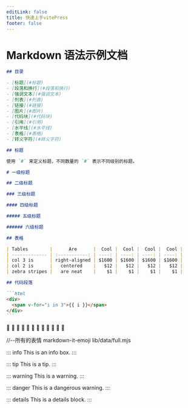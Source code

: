 ```yaml
---
editLink: false
title: 快速上手vitePress
footer: false
---
```


# Markdown 语法示例文档

````markdown
## 目录

- [标题](#标题)
- [段落和换行](#段落和换行)
- [强调文本](#强调文本)
- [列表](#列表)
- [链接](#链接)
- [图片](#图片)
- [代码块](#代码块)
- [引用](#引用)
- [水平线](#水平线)
- [表格](#表格)
- [转义字符](#转义字符)

## 标题

使用 `#` 来定义标题，不同数量的 `#` 表示不同级别的标题。

# 一级标题

## 二级标题

### 三级标题

#### 四级标题

##### 五级标题

###### 六级标题

## 表格

| Tables        |      Are      |  Cool |  Cool |  Cool |  Cool |
| ------------- | :-----------: | ----: | ----: | ----: | ----: |
| col 3 is      | right-aligned | $1600 | $1600 | $1600 | $1600 |
| col 2 is      |   centered    |   $12 |   $12 |   $12 |   $12 |
| zebra stripes |   are neat    |    $1 |    $1 |    $1 |    $1 |

## 代码段落

```html
<div>
  <span v-for="i in 3">{{ i }}</span>
</div>
```
````

:tada: :100: :tada: :100: :tada: :100: :tada: :100: :tada: :100: :tada: :100:

//--所有的表情 markdown-it-emoji lib/data/full.mjs

::: info
This is an info box.
:::

::: tip
This is a tip.
:::

::: warning
This is a warning.
:::

::: danger
This is a dangerous warning.
:::

::: details
This is a details block.
:::

<!-- Do -->

<!-- ## [Getting Started](./getting-started) -->

<!-- [Getting Started](../guide/getting-started) -->

<!-- Don't -->

<!-- ### [Getting Started](./getting-started.md) -->

<!-- ### [Getting Started](./getting-started.html) -->

<!-- ### Title <Badge type="info" text="default" />

### Title <Badge type="tip" text="^1.9.0" />

### Title <Badge type="warning" text="beta" />

### Title <Badge type="danger" text="caution" />
 -->
